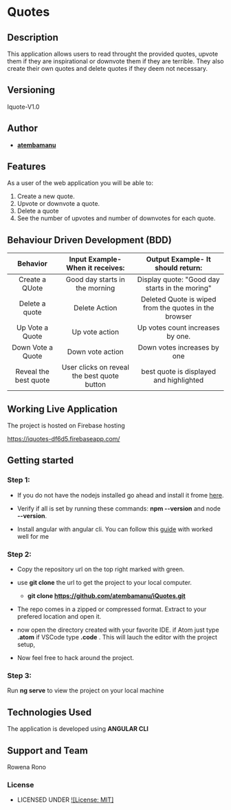 # Quotes

## Description
This application allows users to read throught the provided quotes, upvote them if they are inspirational or downvote them if they are terrible. They also create their own quotes and delete quotes if they deem not necessary.

## Versioning

 Iquote-V1.0 

## Author

* [**atembamanu**](https://github.com/atembamanu)

## Features


As a user of the web application you will be able to:

1. Create a new quote.
2. Upvote or downvote a quote.
3. Delete a quote
4. See the number of upvotes and number of downvotes for each quote.

## Behaviour Driven Development (BDD)
| Behavior | Input Example- When it receives: | Output Example- It should return: |
| :-------------: | :-------------: | :-------------: |
| Create a QUote | Good day starts in the morning | Display quote: "Good day starts in the moring" |
| Delete a quote | Delete Action | Deleted Quote is wiped from the quotes in the browser |
| Up Vote a Quote | Up vote action | Up votes count increases by one.|
| Down Vote a Quote | Down vote action | Down votes increases by one |
| Reveal the best quote | User clicks on reveal the best quote button | best quote is displayed and highlighted|

## Working Live Application
The project is hosted on Firebase hosting

https://iquotes-df6d5.firebaseapp.com/

## Getting started

### Step 1:

* If you do not have the nodejs installed go ahead and install it frome [here](https://nodejs.org/en/).

* Verify if all is set by running these commands: **npm --version** and node **--version**.

* Install angular with angular cli. You can follow this [guide](https://codeburst.io/how-to-build-an-angular-app-with-angular-cli-in-a-couple-of-minutes-43089d3ab272) with worked well for me

### Step 2: 

* Copy the repository url on the top right marked with green.
* use **git clone** the url to get the project to your local computer.


    * **git clone https://github.com/atembamanu/iQuotes.git**
*   The repo comes in a zipped or compressed format. Extract to your prefered location and open it.

* now open the directory created with your favorite IDE. if Atom just type **.atom** if VSCode type **.code** . This will lauch the editor with the project setup, 

* Now feel free to hack around the project.

### Step 3:
Run **ng serve** to view the project on your local machine

## Technologies Used
The application is developed using **ANGULAR CLI**


## Support and Team
Rowena Rono


### License

* LICENSED UNDER  [![License: MIT]](licence)
